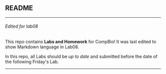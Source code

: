 ## README
_________________________
###### _Edited for lab08_
This repo contains **Labs and Homework** for CompBio! It was last edited to show Markdown language in Lab08.  

In this repo, all Labs should be _up to date_ and submitted before the date of the following Friday's Lab. 


_______________________



